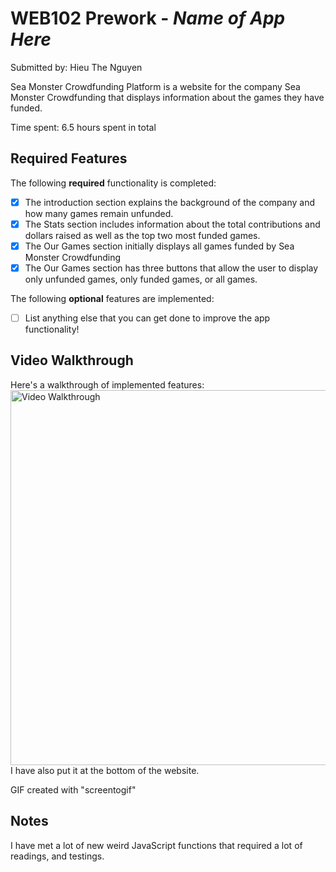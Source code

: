 # WEB102 Prework - *Name of App Here*

Submitted by: Hieu The Nguyen

Sea Monster Crowdfunding Platform is a website for the company Sea Monster Crowdfunding that displays information about the games they have funded.

Time spent: 6.5 hours spent in total

## Required Features

The following **required** functionality is completed:

* [x] The introduction section explains the background of the company and how many games remain unfunded.
* [x] The Stats section includes information about the total contributions and dollars raised as well as the top two most funded games.
* [x] The Our Games section initially displays all games funded by Sea Monster Crowdfunding
* [x] The Our Games section has three buttons that allow the user to display only unfunded games, only funded games, or all games.

The following **optional** features are implemented:

* [ ] List anything else that you can get done to improve the app functionality!

## Video Walkthrough

Here's a walkthrough of implemented features:
<img src='https://i.imgur.com/oTXp5Ub.gif' title='Video Walkthrough' width='600px' alt='Video Walkthrough'/>
I have also put it at the bottom of the website.


GIF created with "screentogif" 

## Notes

I have met a lot of new weird JavaScript functions that required a lot of readings, and testings.



